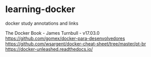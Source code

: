 # learning-docker
docker study annotations and links

The Docker Book - James Turnbull - v17.03.0
https://github.com/gomex/docker-para-desenvolvedores
https://github.com/wsargent/docker-cheat-sheet/tree/master/pt-br
https://docker-unleashed.readthedocs.io/

